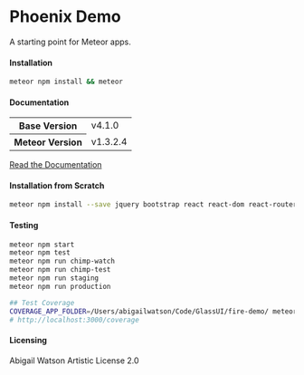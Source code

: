 # Phoenix Demo
A starting point for Meteor apps.

#### Installation  

```sh
meteor npm install && meteor
```

#### Documentation  

<table>
  <tbody>
    <tr>
      <th>Base Version</th>
      <td>v4.1.0</td>
    </tr>
    <tr>
      <th>Meteor Version</th>
      <td>v1.3.2.4</td>
    </tr>
  </tbody>
</table>

[Read the Documentation](https://themeteorchef.com/base/)




#### Installation from Scratch  

```sh
meteor npm install --save jquery bootstrap react react-dom react-router react-bootstrap react-komposer react-router-bootstrap faker jquery-validation react-addons-css-transition-group react-addons-pure-render-mixin react-toolbox react-mixin
```

#### Testing    

```sh
meteor npm start
meteor npm test
meteor npm run chimp-watch
meteor npm run chimp-test
meteor npm run staging
meteor npm run production

## Test Coverage
COVERAGE_APP_FOLDER=/Users/abigailwatson/Code/GlassUI/fire-demo/ meteor npm run-script coverage
# http://localhost:3000/coverage
```

#### Licensing

Abigail Watson
Artistic License 2.0
